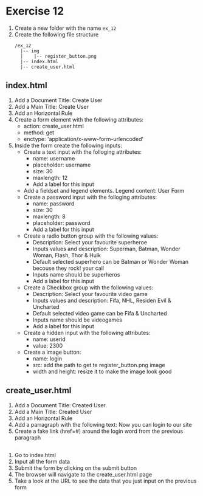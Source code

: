 # Exercise 12

1. Create a new folder with the name `ex_12`
1. Create the following file structure
   ```
   /ex_12
     |-- img
     |    |-- register_button.png
     |-- index.html
     |-- create_user.html
   ```

## index.html

1. Add a Document Title: Create User
1. Add a Main Title: Create User
1. Add an Horizontal Rule
1. Create a form element with the following attributes:
   - action: create_user.html
   - method: get
   - enctype: 'application/x-www-form-urlencoded'
1. Inside the form create the following inputs:
   - Create a text input with the folloging attributes:
     - name: username
     - placeholder: username
     - size: 30
     - maxlength: 12
     - Add a label for this input
   - Add a fieldset and legend elements. Legend content: User Form
   - Create a password input with the folloging attributes:
     - name: password
     - size: 30
     - maxlength: 8
     - placeholder: password
     - Add a label for this input
   - Create a radio button group with the following values:
     - Description: Select your favourite superheroe
     - Inputs values and description: Superman, Batman, Wonder Woman, Flash, Thor & Hulk
     - Default selected superhero can be Batman or Wonder Woman becouse they rock! your call
     - Inputs name should be superheros
     - Add a label for this input
   - Create a Checkbox group with the following values:
     - Description: Select your favourite video game
     - Inputs values and description: Fifa, NHL, Residen Evil & Uncharted
     - Default selected video game can be Fifa & Uncharted
     - Inputs name should be videogames
     - Add a label for this input
   - Create a hidden input with the following attributes:
     - name: userid
     - value: 2300
   - Create a image button:
     - name: login
     - src: add the path to get te register_button.png image
     - width and height: resize it to make the image look good

## create_user.html

1. Add a Document Title: Created User
1. Add a Main Title: Created User
1. Add an Horizontal Rule
1. Add a parragraph with the following text: Now you can login to our site
1. Create a fake link (href=#) around the login word from the previous paragraph

##

1. Go to index.html
1. Input all the form data
1. Submit the form by clicking on the submit button
1. The browser will navigate to the create_user.html page
1. Take a look at the URL to see the data that you just input on the previous form
